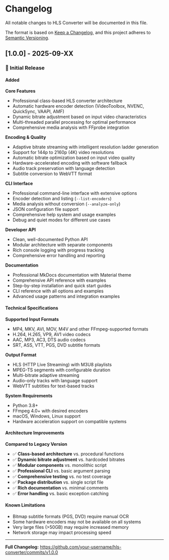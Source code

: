 # Changelog

All notable changes to HLS Converter will be documented in this file.

The format is based on [Keep a Changelog](https://keepachangelog.com/en/1.0.0/),
and this project adheres to [Semantic Versioning](https://semver.org/spec/v2.0.0.html).

## [1.0.0] - 2025-09-XX

### 🎉 Initial Release

#### Added

**Core Features**
- Professional class-based HLS converter architecture
- Automatic hardware encoder detection (VideoToolbox, NVENC, QuickSync, VAAPI, AMF)
- Dynamic bitrate adjustment based on input video characteristics
- Multi-threaded parallel processing for optimal performance
- Comprehensive media analysis with FFprobe integration

**Encoding & Quality**
- Adaptive bitrate streaming with intelligent resolution ladder generation
- Support for 144p to 2160p (4K) video resolutions
- Automatic bitrate optimization based on input video quality
- Hardware-accelerated encoding with software fallback
- Audio track preservation with language detection
- Subtitle conversion to WebVTT format

**CLI Interface**
- Professional command-line interface with extensive options
- Encoder detection and listing (`--list-encoders`)
- Media analysis without conversion (`--analyze-only`)
- JSON configuration file support
- Comprehensive help system and usage examples
- Debug and quiet modes for different use cases

**Developer API**
- Clean, well-documented Python API
- Modular architecture with separate components
- Rich console logging with progress tracking
- Comprehensive error handling and reporting

**Documentation**
- Professional MkDocs documentation with Material theme
- Comprehensive API reference with examples
- Step-by-step installation and quick start guides
- CLI reference with all options and examples
- Advanced usage patterns and integration examples

#### Technical Specifications

**Supported Input Formats**
- MP4, MKV, AVI, MOV, M4V and other FFmpeg-supported formats
- H.264, H.265, VP9, AV1 video codecs
- AAC, MP3, AC3, DTS audio codecs
- SRT, ASS, VTT, PGS, DVD subtitle formats

**Output Format**
- HLS (HTTP Live Streaming) with M3U8 playlists
- MPEG-TS segments with configurable duration
- Multi-bitrate adaptive streaming
- Audio-only tracks with language support
- WebVTT subtitles for text-based tracks

**System Requirements**
- Python 3.8+ 
- FFmpeg 4.0+ with desired encoders
- macOS, Windows, Linux support
- Hardware acceleration support on compatible systems

#### Architecture Improvements

**Compared to Legacy Version**
- ✅ **Class-based architecture** vs. procedural functions
- ✅ **Dynamic bitrate adjustment** vs. hardcoded bitrates  
- ✅ **Modular components** vs. monolithic script
- ✅ **Professional CLI** vs. basic argument parsing
- ✅ **Comprehensive testing** vs. no test coverage
- ✅ **Package distribution** vs. single script file
- ✅ **Rich documentation** vs. minimal comments
- ✅ **Error handling** vs. basic exception catching

#### Known Limitations

- Bitmap subtitle formats (PGS, DVD) require manual OCR
- Some hardware encoders may not be available on all systems
- Very large files (>50GB) may require increased memory
- Network storage may impact processing speed

---

**Full Changelog:** https://github.com/your-username/hls-converter/commits/v1.0.0